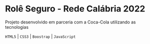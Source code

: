 # Rolê Seguro - Rede Calábria 2022

Projeto desenvolvido em parceria com a Coca-Cola utilizando as tecnologias

`HTML5` | `CSS3` | `Boostrap` | `JavaScript`

